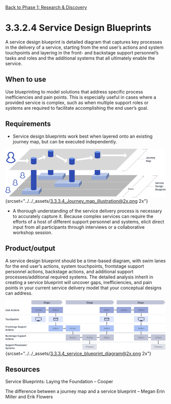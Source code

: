 [Back to Phase 1: Research & Discovery](3-3-research.md)

# 3.3.2.4 Service Design Blueprints

A service design blueprint is detailed diagram that captures key processes in the delivery of a service, starting from the end user’s actions and system touchpoints and layering in the front- and backstage support personnel’s tasks and roles and the additional systems that all ultimately enable the service.

## When to use

Use blueprinting to model solutions that address specific process inefficiencies and pain points. This is especially useful in cases where a provided service is complex, such as when multiple support roles or systems are required to facilitate accomplishing the end user’s goal.

## Requirements

- Service design blueprints work best when layered onto an existing journey map, but can be executed independently.

![3.3.2.4 journey maps](../_assets/3.3.3.4_Journey_map_illustration.png){srcset="../../_assets/3.3.3.4_Journey_map_illustration@2x.png 2x"}

- A thorough understanding of the service delivery process is necessary to accurately capture it. Because complex services can require the efforts of a host of different support personnel and systems, elicit direct input from all participants through interviews or a collaborative workshop session.

## Product/output

A service design blueprint should be a time-based diagram, with swim lanes for the end user’s actions, system touchpoints, frontstage support personnel actions, backstage actions, and additional support processes/additional required systems. The detailed analysis inherit in creating a service blueprint will uncover gaps, inefficiencies, and pain points in your current service delivery model that your conceptual designs can address.

![3.3.2.4 blueprint](../_assets/3.3.3.4_service_blueprint_diagram.png){srcset="../../_assets/3.3.3.4_service_blueprint_diagram@2x.png 2x"}

## Resources

Service Blueprints: Laying the Foundation – Cooper

The difference between a journey map and a service blueprint – Megan Erin Miller and Erik Flowers